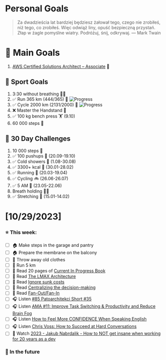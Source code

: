 
Personal Goals
==============
> Za dwadzieścia lat bardziej będziesz żałował tego, czego nie zrobiłeś, niż tego, co zrobiłeś. Więc odwiąż liny, opuść bezpieczną przystań. Złap w żagle pomyślne wiatry. Podróżuj, śnij, odkrywaj.
> — Mark Twain

# 🥇 Main Goals 
1. [AWS Certified Solutions Architect – Associate](https://aws.amazon.com/certification/certified-solutions-architect-associate/) 📜

## 🥈 Sport Goals 
1. 3:30 without breathing 😮‍💨
2. ✅ Run 365 km (444/365) 🏃 ![Progress](https://progress-bar.dev/121/)
3. ✅ Cycle 2000 km (2131/2000) 🚴 ![Progress](https://progress-bar.dev/106/)
4. ❌ Master the Handstand 🤸
5. ✅ 100 kg bench press  🏋️ (9.10)
6. 60 000 steps 🚶

## 🥉 30 Day Challenges 
1. 10 000 steps 🦶 
2. ✅ 100 pushups 🙇 (20.09-19.10)
3. ✅ Cold showers 🚿 (1.08-30.08)
4. ✅ 3300+ kcal 🍌 (30.01-28.02)
5. ✅ Running 🏃 (20.03-19.04)
6. ✅ Cycling 🚲 (26.06-26.07)
7. ✅ 5 AM 🌅 (23.05-22.06)
8. Breath holding 😮‍💨
9. ✅ Stretching 🧘 (15.01-14.02)

# [10/29/2023]
### ⭐ This week:
- [ ] 🏠 Make steps in the garage and pantry
- [ ] 🏠 Prepare the membrane on the balcony
- [ ] 🧹 Throw away old clothes
- [ ] 🏃 Run 5 km
- [ ] 📗 Read 20 pages of [Current In Progress Book](https://github.com/BartoszDabek/bdabek.pl/blob/master/miscellaneous/books.md)
- [ ] 📗 Read [The LMAX Architecture](https://martinfowler.com/articles/lmax.html)
- [ ] 📗 Read [Ignore sunk costs](https://seths.blog/2009/05/ignore-sunk-costs/)
- [ ] 📗 Read [Centralizing the decision-making](https://mikemybytes.com/2023/08/24/centralizing-the-decision-making/)
- [ ] 📗 Read [Fan-Out/Fan-In](https://java-design-patterns.com/patterns/fanout-fanin/)
- [ ] 🎧 Listen [#85 Patoarchitekci Short #35](https://patoarchitekci.io/85/)
- [ ] 🎧 Listen [AMA #11: Improve Task Switching & Productivity and Reduce Brain Fog](https://www.hubermanlab.com/episode/ama-11-improve-task-switching-productivity-and-brain-fog)
- [ ] 🎧 Listen [How to Feel More CONFIDENCE When Speaking English](https://effortlessenglishshow.com/how-to-feel-more-confidence-when-speaking-english)
- [ ] 🎧 Listen [Chris Voss: How to Succeed at Hard Conversations](https://www.hubermanlab.com/episode/chris-voss-how-to-succeed-at-hard-conversations)
- [ ] 🎥 Watch [2023 - Jakub Nabrdalik - How to NOT get insane when working for 20 years as a dev](https://youtu.be/PabarutaU6I)

### 🏅 In the future 
